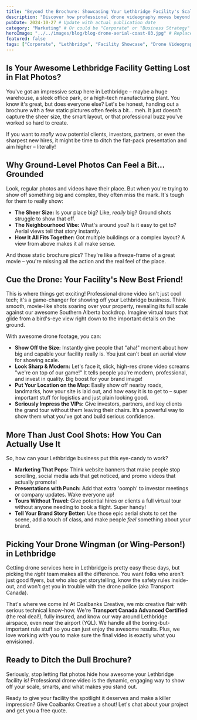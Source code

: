 ```yaml
---
title: "Beyond the Brochure: Showcasing Your Lethbridge Facility's Scale & Professionalism with Drone Video"
description: "Discover how professional drone videography moves beyond static photos to truly capture the scale, context, and professionalism of your Lethbridge facility, impressing stakeholders."
pubDate: 2024-10-27 # Update with actual publication date
category: "Marketing" # Or could be "Corporate" or "Business Strategy"
heroImage: "../../images/blog/blog-drone-aerial-coast-03.jpg" # Replace with your actual hero image path
featured: false
tags: ["Corporate", "Lethbridge", "Facility Showcase", "Drone Videography", "Brand Image", "Professionalism", "Marketing"]
---
```


## Is Your Awesome Lethbridge Facility Getting Lost in Flat Photos?

You've got an impressive setup here in Lethbridge – maybe a huge warehouse, a sleek office park, or a high-tech manufacturing plant. You know it's great, but does everyone else? Let's be honest, handing out a brochure with a few static pictures often feels a bit... meh. It just doesn't capture the sheer size, the smart layout, or that professional buzz you've worked so hard to create.

If you want to *really* wow potential clients, investors, partners, or even the sharpest new hires, it might be time to ditch the flat-pack presentation and aim higher – literally!

## Why Ground-Level Photos Can Feel a Bit... Grounded

Look, regular photos and videos have their place. But when you're trying to show off something big and complex, they often miss the mark. It's tough for them to really show:

-   **The Sheer Size:** Is your place big? Like, *really* big? Ground shots struggle to show that off.
-   **The Neighbourhood Vibe:** What's around you? Is it easy to get to? Aerial views tell that story instantly.
-   **How It All Fits Together:** Got multiple buildings or a complex layout? A view from above makes it all make sense.

And those static brochure pics? They're like a freeze-frame of a great movie – you're missing all the action and the real feel of the place.

## Cue the Drone: Your Facility's New Best Friend!

This is where things get exciting! Professional drone video isn't just cool tech; it's a game-changer for showing off your Lethbridge business. Think smooth, movie-like shots soaring over your property, revealing its full scale against our awesome Southern Alberta backdrop. Imagine virtual tours that glide from a bird's-eye view right down to the important details on the ground.

With awesome drone footage, you can:

-   **Show Off the Size:** Instantly give people that "aha!" moment about how big and capable your facility really is. You just can't beat an aerial view for showing scale.
-   **Look Sharp & Modern:** Let's face it, slick, high-res drone video screams "we're on top of our game!" It tells people you're modern, professional, and invest in quality. Big boost for your brand image!
-   **Put Your Location on the Map:** Easily show off nearby roads, landmarks, how your site is laid out, and how easy it is to get to – super important stuff for logistics and just plain looking good.
-   **Seriously Impress the VIPs:** Give investors, partners, and key clients the grand tour without them leaving their chairs. It’s a powerful way to show them what you've got and build serious confidence.

<!-- Consider adding an image here: A split image showing a static brochure photo vs. a dynamic drone video screenshot of the same facility -->
<!-- Example: ![Brochure vs Drone](../../images/blog/brochure-vs-drone-comparison.jpg) -->

## More Than Just Cool Shots: How You Can Actually Use It

So, how can your Lethbridge business put this eye-candy to work?

-   **Marketing That Pops:** Think website banners that make people stop scrolling, social media ads that get noticed, and promo videos that actually promote!
-   **Presentations with Punch:** Add that extra 'oomph' to investor meetings or company updates. Wake everyone up!
-   **Tours Without Travel:** Give potential hires or clients a full virtual tour without anyone needing to book a flight. Super handy!
-   **Tell Your Brand Story Better:** Use those epic aerial shots to set the scene, add a touch of class, and make people *feel* something about your brand.

## Picking Your Drone Wingman (or Wing-Person!) in Lethbridge

Getting drone services here in Lethbridge is pretty easy these days, but picking the *right* team makes all the difference. You want folks who aren't just good flyers, but who also get storytelling, know the safety rules inside-out, and won't get you in trouble with the drone police (aka Transport Canada).

That's where we come in! At Coalbanks Creative, we mix creative flair with serious technical know-how. We're **Transport Canada Advanced Certified** (the real deal!), fully insured, and know our way around Lethbridge airspace, even near the airport (YQL). We handle all the boring-but-important rule stuff so you can just enjoy the awesome results. Plus, we love working *with* you to make sure the final video is exactly what you envisioned.

## Ready to Ditch the Dull Brochure?

Seriously, stop letting flat photos hide how awesome your Lethbridge facility is! Professional drone video is the dynamic, engaging way to show off your scale, smarts, and what makes you stand out.

Ready to give your facility the spotlight it deserves and make a killer impression? Give Coalbanks Creative a shout! Let's chat about your project and get you a free quote.

<!-- Consider adding a call-to-action button visually, linking to your contact page -->
<!-- Example: [Get My Free Drone Video Quote](/contact) -->
